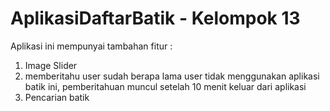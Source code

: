 # AplikasiDaftarBatik - Kelompok 13

Aplikasi ini mempunyai tambahan fitur :

1. Image Slider
2. memberitahu user sudah berapa lama user tidak menggunakan aplikasi batik ini, 
   pemberitahuan muncul setelah 10 menit keluar dari aplikasi
3. Pencarian batik


